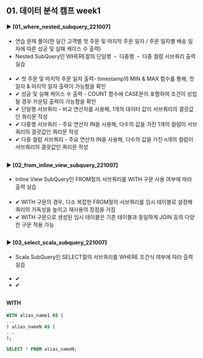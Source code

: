 ####  
## 01. 데이터 분석 캠프 week1
#### ► [01_where_nested_subquery_221007]  
- 연습 문제 풀이(한 달간 고객별 첫 주문 및 마지막 주문 일자 / 주문 일자별 배송 일자에 따른 성공 및 실패 케이스 수 출력)
- Nested SubQuery인 WHERE절의 단일행 ・ 다중행 ・ 다중 컬럼 서브쿼리 출력 실습 
####  
- ✔︎ 첫 주문 및 마지막 주문 일자 출력- timestamp의 MIN & MAX 함수를 통해, 첫 일자 & 마지막 일자 출력이 가능함을 확인
- ✔︎ 성공 및 실패 케이스 수 출력 - COUNT 함수에 CASE문의 포함하여 조건이 성립될 경우 카운팅 출력이 가능함을 확인
- ✔︎ 단일행 서브쿼리 - 비교 연산자를 사용해, 1개의 데이터 값이 서브쿼리의 결괏값인 쿼리문 작성
- ✔︎ 다중행 서브쿼리 - 주요 연산자 IN을 사용해, 다수의 값을 가진 1개의 컬럼이 서브쿼리의 결괏값인 쿼리문 작성
- ✔︎ 다중 컬럼 서브쿼리 - 주요 연산자 IN을 사용해, 다수의 값을 가진 n개의 컬럼이 서브쿼리의 결괏값인 쿼리문 작성
##  
#### ► [02_from_inline_view_subquery_221007]  
- Inline View SubQuery인 FROM절의 서브쿼리를 WITH 구문 사용 여부에 따라 출력 실습
####  
- ✔︎ WITH 구문의 경우, 다소 복잡한 FROM절의 서브쿼리를 임시 테이블로 설정해 쿼리의 가독성을 높이고 재사용의 장점을 가짐
- ✔︎ WITH 구문으로 생성된 임시 테이블은 기존 테이블과 동일하게 JOIN 등의 다양한 구문 적용 가능
##  
#### ► [03_select_scala_subquery_221007]  
- Scala SubQuery인 SELECT절의 서브쿼리를 WHERE 조건식 여부에 따라 출력 실습
####  
- ✔︎ 
- ✔︎ 
##
####  WITH
``` SQL
WITH alias_name1 AS (
...
) alias_nameN AS (
...
);

SELECT * FROM alias_nameN;
```
####
